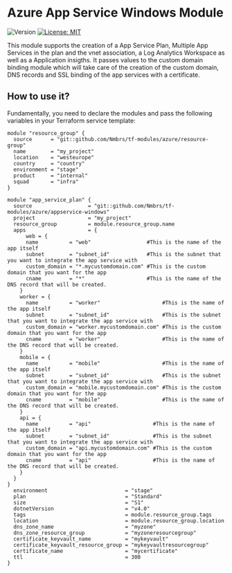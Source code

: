 # Azure App Service Windows Module

<p>
  <img alt="Version" src="https://img.shields.io/badge/version-1.0.0-blue.svg" />
  <a href="LICENSE.md" target="_blank">
    <img alt="License: MIT" src="https://img.shields.io/badge/License-MIT-blue.svg" />
  </a>
</p>

This module supports the creation of a App Service Plan, Multiple App Services in the plan and the vnet association, a Log Analytics Workspace as well as a Application insigths.
It passes values to the custom domain binding module which will take care of the creation of the custom domain, DNS records and SSL binding of the app services with a certificate.

## How to use it?

Fundamentally, you need to declare the modules and pass the following variables in your Terraform service template:

```hcl
module "resource_group" {
  source      = "git::github.com/Nmbrs/tf-modules/azure/resource-group"
  name        = "my_project"
  location    = "westeurope"
  country     = "country"
  environment = "stage"
  product     = "internal"
  squad       = "infra"
}

module "app_service_plan" {
  source                  = "git::github.com/Nmbrs/tf-modules/azure/appservice-windows"
  project                 = "my_project"
  resource_group          = module.resource_group.name
  apps                    = {      
	  web = {
      name          = "web"                  #This is the name of the app itself
      subnet        = "subnet_id"            #This is the subnet that you want to integrate the app service with
      custom_domain = "*.mycustomdomain.com" #This is the custom domain that you want for the app
      cname         = "*"                    #This is the name of the DNS record that will be created.
    }
    worker = {
      name          = "worker"                    #This is the name of the app itself
      subnet        = "subnet_id"                 #This is the subnet that you want to integrate the app service with
      custom_domain = "worker.mycustomdomain.com" #This is the custom domain that you want for the app
      cname         = "worker"                    #This is the name of the DNS record that will be created.
    }
    mobile = {
      name          = "mobile"                    #This is the name of the app itself
      subnet        = "subnet_id"                 #This is the subnet that you want to integrate the app service with
      custom_domain = "mobile.mycustomdomain.com" #This is the custom domain that you want for the app
      cname         = "mobile"                    #This is the name of the DNS record that will be created.
    }
    api = {
      name          = "api"                    #This is the name of the app itself
      subnet        = "subnet_id"              #This is the subnet that you want to integrate the app service with
      custom_domain = "api.mycustomdomain.com" #This is the custom domain that you want for the app
      cname         = "api"                    #This is the name of the DNS record that will be created.
    }
  }
}
  environment                         = "stage"
  plan                                = "Standard"
  size                                = "S1"
  dotnetVersion                       = "v4.0"
  tags                                = module.resource_group.tags
  location                            = module.resource_group.location
  dns_zone_name                       = "myzone"
  dns_zone_resource_group             = "myzoneresourcegroup"
  certificate_keyvault_name           = "mykeyvault"
  certificate_keyvault_resource_group = "mykeyvaultresourcegroup"
  certificate_name                    = "mycertificate"
  ttl                                 = 300
}
```
